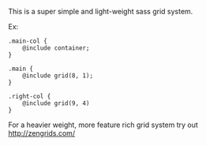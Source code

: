 This is a super simple and light-weight sass grid system.

Ex:

	.main-col {
		@include container;
	}

	.main {
		@include grid(8, 1);
	}

	.right-col {
		@include grid(9, 4)
	}

For a heavier weight, more feature rich grid system try out http://zengrids.com/
